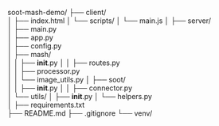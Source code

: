 soot-mash-demo/
├── client/                
│   ├── index.html
│   └── scripts/
│       └── main.js
│
├── server/               
│   ├── main.py           
│   ├── app.py           
│   ├── config.py          
│   ├── mash/             
│   │   ├── __init__.py
│   │   ├── routes.py      
│   │   ├── processor.py   
│   │   └── image_utils.py 
│   ├── soot/              
│   │   ├── __init__.py
│   │   ├── connector.py   
│   └── utils/
│       ├── __init__.py
│       └── helpers.py     
│
├── requirements.txt      
├── README.md
├── .gitignore
└── venv/                  
